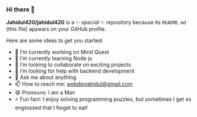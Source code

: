 ### Hi there 👋


**Jahidul420/jahidul420** is a ✨ _special_ ✨ repository because its `README.md` (this file) appears on your GitHub profile.

Here are some ideas to get you started:

- 🔭 I’m currently working on Mind Quest
- 🌱 I’m currently learning Node js
- 👯 I’m looking to collaborate on exciting projects
- 🤔 I’m looking for help with backend development
- 💬 Ask me about anything
- 📫 How to reach me: webdevjahidul@gmail.com
- 😄 Pronouns: I am a Man
- ⚡ Fun fact: I enjoy solving programming puzzles, but sometimes I get so engrossed that I forget to eat!

